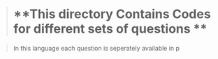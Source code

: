 > # **This directory Contains Codes for different sets of questions **

> In this language each question is seperately available in p